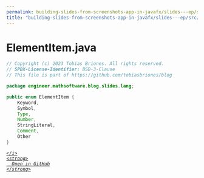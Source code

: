 ```yaml
---
permalink: building-slides-from-screenshots-app-in-javafx/slides---ep/src/main/java/engineer/mathsoftware/blog/slides/lang/ElementItem.java.html
title: "building-slides-from-screenshots-app-in-javafx/slides---ep/src/main/java/engineer/mathsoftware/blog/slides/lang/ElementItem.java"
---
```


# ElementItem.java
```java
// Copyright (c) 2023 Tobias Briones. All rights reserved.
// SPDX-License-Identifier: BSD-3-Clause
// This file is part of https://github.com/tobiasbriones/blog

package engineer.mathsoftware.blog.slides.lang;

public enum ElementItem {
    Keyword,
    Symbol,
    Type,
    Number,
    StringLiteral,
    Comment,
    Other
}

```
<div class="social open-gh-btn my-4">
  <a class="btn btn-github" href="https://github.com/tobiasbriones/test-blog-deploy/tree/main/swe/dev/java/javafx/drawing/productivity/building-slides-from-screenshots-app-in-javafx/slides---ep/src/main/java/engineer/mathsoftware/blog/slides/lang/ElementItem.java" target="_blank">
    <i class="fab fa-github">
      
    </i>
    <strong>
      Open in GitHub
    </strong>
  </a>
</div>